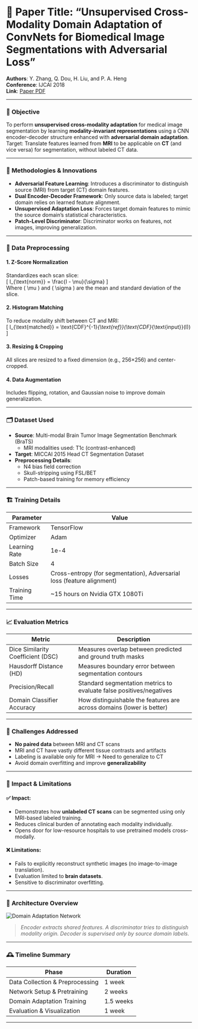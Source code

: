 # 📄 Paper Title: **“Unsupervised Cross-Modality Domain Adaptation of ConvNets for Biomedical Image Segmentations with Adversarial Loss”**  
**Authors**: Y. Zhang, Q. Dou, H. Liu, and P. A. Heng  
**Conference**: IJCAI 2018  
**Link**: [Paper PDF](https://www.ijcai.org/proceedings/2018/0074.pdf)

---

### 🎯 **Objective**  
To perform **unsupervised cross-modality adaptation** for medical image segmentation by learning **modality-invariant representations** using a CNN encoder-decoder structure enhanced with **adversarial domain adaptation**.  
Target: Translate features learned from **MRI** to be applicable on **CT** (and vice versa) for segmentation, without labeled CT data.

---

### 🧠 **Methodologies & Innovations**

- **Adversarial Feature Learning**: Introduces a discriminator to distinguish source (MRI) from target (CT) domain features.
- **Dual Encoder-Decoder Framework**: Only source data is labeled; target domain relies on learned feature alignment.
- **Unsupervised Adaptation Loss**: Forces target domain features to mimic the source domain’s statistical characteristics.
- **Patch-Level Discriminator**: Discriminator works on features, not images, improving generalization.

---

### 🧪 **Data Preprocessing**

#### 1. **Z-Score Normalization**  
Standardizes each scan slice:  
\[
I_{\text{norm}} = \frac{I - \mu}{\sigma}
\]  
Where \( \mu \) and \( \sigma \) are the mean and standard deviation of the slice.

#### 2. **Histogram Matching**  
To reduce modality shift between CT and MRI:  
\[
I_{\text{matched}} = \text{CDF}^{-1}_{\text{ref}}(\text{CDF}_{\text{input}}(I))
\]

#### 3. **Resizing & Cropping**  
All slices are resized to a fixed dimension (e.g., 256×256) and center-cropped.

#### 4. **Data Augmentation**  
Includes flipping, rotation, and Gaussian noise to improve domain generalization.

---

### 🗂️ **Dataset Used**

- **Source**: Multi-modal Brain Tumor Image Segmentation Benchmark (BraTS)
  - MRI modalities used: T1c (contrast-enhanced)
- **Target**: MICCAI 2015 Head CT Segmentation Dataset
- **Preprocessing Details**:
  - N4 bias field correction
  - Skull-stripping using FSL/BET
  - Patch-based training for memory efficiency

---

### 🏗️ **Training Details**

| Parameter | Value |
|----------|-------|
| Framework | TensorFlow |
| Optimizer | Adam |
| Learning Rate | 1e-4 |
| Batch Size | 4 |
| Losses | Cross-entropy (for segmentation), Adversarial loss (feature alignment) |
| Training Time | ~15 hours on Nvidia GTX 1080Ti |

---

### 📈 **Evaluation Metrics**

| Metric | Description |
|--------|-------------|
| Dice Similarity Coefficient (DSC) | Measures overlap between predicted and ground truth masks |
| Hausdorff Distance (HD) | Measures boundary error between segmentation contours |
| Precision/Recall | Standard segmentation metrics to evaluate false positives/negatives |
| Domain Classifier Accuracy | How distinguishable the features are across domains (lower is better) |

---

### 🧩 **Challenges Addressed**

- **No paired data** between MRI and CT scans  
- MRI and CT have vastly different tissue contrasts and artifacts  
- Labeling is available only for MRI → Need to generalize to CT  
- Avoid domain overfitting and improve **generalizability**

---

### 📌 **Impact & Limitations**

#### ✅ Impact:
- Demonstrates how **unlabeled CT scans** can be segmented using only MRI-based labeled training.
- Reduces clinical burden of annotating each modality individually.
- Opens door for low-resource hospitals to use pretrained models cross-modally.

#### ❌ Limitations:
- Fails to explicitly reconstruct synthetic images (no image-to-image translation).
- Evaluation limited to **brain datasets**.
- Sensitive to discriminator overfitting.

---

### 🧬 **Architecture Overview**

![Domain Adaptation Network](https://i.ibb.co/mTnGx7M/domain-adapt.png)

> *Encoder extracts shared features. A discriminator tries to distinguish modality origin. Decoder is supervised only by source domain labels.*

---

### 🕰️ **Timeline Summary**

| Phase | Duration |
|-------|----------|
| Data Collection & Preprocessing | 1 week |
| Network Setup & Pretraining | 2 weeks |
| Domain Adaptation Training | 1.5 weeks |
| Evaluation & Visualization | 1 week |

---
